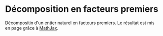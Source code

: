 # Décomposition en facteurs premiers

Décompositin d'un entier naturel en facteurs premiers. Le résultat est mis en page grâce à [MathJax](https://www.mathjax.org).
